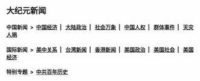 ## 大纪元新闻

#### 中国新闻 &nbsp;>&nbsp; [中国经济](indexes/ncid283/README.md?02161645) &nbsp;| &nbsp; [大陆政治](indexes/ncid277/README.md?02161645) &nbsp;| &nbsp; [社会万象](indexes/ncid282/README.md?02161645) &nbsp;| &nbsp; [中国人权](indexes/ncid278/README.md?02161645) &nbsp;| &nbsp; [群体事件](indexes/ncid279/README.md?02161645) &nbsp;| &nbsp; [天灾人祸](indexes/ncid280/README.md?02161645)

#### 国际新闻 &nbsp;>&nbsp; [美中关系](indexes/nf1412576/README.md?02161645) &nbsp;| &nbsp; [台湾新闻](indexes/ncid1349361/README.md?02161645) &nbsp;| &nbsp; [香港新闻](indexes/ncid1349362/README.md?02161645) &nbsp;| &nbsp; [美国政治](indexes/ncid1078159/README.md?02161645) &nbsp;| &nbsp; [美国社会](indexes/ncid1078160/README.md?02161645) &nbsp;| &nbsp; [美国经济](indexes/ncid1078158/README.md?02161645)

#### 特别专题 &nbsp;>&nbsp; [中共百年历史](https://github.com/epoch-news/epoch-special/blob/master/README.md?02161645)  
